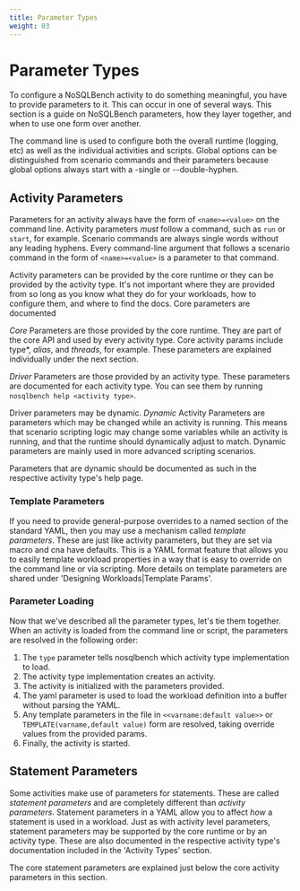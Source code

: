 ```yaml
---
title: Parameter Types
weight: 03
---
```


# Parameter Types

To configure a NoSQLBench activity to do something meaningful, you have to provide parameters to it. This can occur in
one of several ways. This section is a guide on NoSQLBench parameters, how they layer together, and when to use one form
over another.

The command line is used to configure both the overall runtime (logging, etc) as well as the individual activities and
scripts. Global options can be distinguished from scenario commands and their parameters because global options always
start with a -single or --double-hyphen.

## Activity Parameters

Parameters for an activity always have the form of `<name>=<value>` on the command line. Activity parameters *must*
follow a command, such as `run` or `start`, for example. Scenario commands are always single words without any leading
hyphens. Every command-line argument that follows a scenario command in the form of `<name>=<value>` is a parameter to
that command.

Activity parameters can be provided by the core runtime or they can be provided by the activity type. It's not important
where they are provided from so long as you know what they do for your workloads, how to configure them, and where to
find the docs. Core parameters are documented

*Core* Parameters are those provided by the core runtime. They are part of the core API and used by every
activity type. Core activity params include type*, *alias*, and *threads*, for example. These parameters are explained
individually under the next section.

*Driver* Parameters are those provided by an activity type. These parameters are documented for each activity type. You
can see them by running `nosqlbench help <activity type>`.

Driver parameters may be dynamic. *Dynamic* Activity Parameters are parameters which may be changed while an activity is
running. This means that scenario scripting logic may change some variables while an activity is running, and that the
runtime should dynamically adjust to match. Dynamic parameters are mainly used in more advanced scripting scenarios.

Parameters that are dynamic should be documented as such in the respective activity type's help page.

### Template Parameters

If you need to provide general-purpose overrides to a named section of the standard YAML, then you may use a mechanism
called _template parameters_. These are just like activity parameters, but they are set via macro and cna have defaults.
This is a YAML format feature that allows you to easily template workload properties in a way that is easy to override
on the command line or via scripting. More details on template parameters are shared under 'Designing Workloads|Template
Params'.

### Parameter Loading

Now that we've described all the parameter types, let's tie them together. When an activity is loaded from the command
line or script, the parameters are resolved in the following order:

1. The `type` parameter tells nosqlbench which activity type implementation to load.
2. The activity type implementation creates an activity.
3. The activity is initialized with the parameters provided.
4. The yaml parameter is used to load the workload definition into
   a buffer without parsing the YAML.
5. Any template parameters in the file in `<<varname:default value>>` or `TEMPLATE(varname,default value)` form are resolved, taking override values from the provided params.
6. Finally, the activity is started.

## Statement Parameters

Some activities make use of parameters for statements. These are called _statement parameters_ and are completely
different than _activity parameters_. Statement parameters in a YAML allow you to affect *how* a statement is used in a
workload. Just as with activity level parameters, statement parameters may be supported by the core runtime or by an
activity type. These are also documented in the respective activity type's documentation included in the 'Activity
Types' section.

The core statement parameters are explained just below the core activity parameters in this section.



